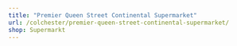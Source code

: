 ```yaml
---
title: "Premier Queen Street Continental Supermarket"
url: /colchester/premier-queen-street-continental-supermarket/
shop: Supermarkt
---
```

